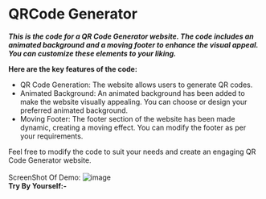 # QRCode Generator

***This is the code for a QR Code Generator website. The code includes an animated background and a moving footer to enhance the visual appeal. You can customize these elements to your liking.*** 

**Here are the key features of the code:**

- QR Code Generation: The website allows users to generate QR codes.
- Animated Background: An animated background has been added to make the website visually appealing. You can choose or design your preferred animated background.
- Moving Footer: The footer section of the website has been made dynamic, creating a moving effect. You can modify the footer as per your requirements.

Feel free to modify the code to suit your needs and create an engaging QR Code Generator website.
<br><br>
ScreenShot Of Demo:
![image](https://github.com/ismartboi-07/QRCode_Generator/assets/136259634/44bee8de-f5c1-4ab9-9b9f-b2a8853a3f0e)
<br>**Try By Yourself:-**
